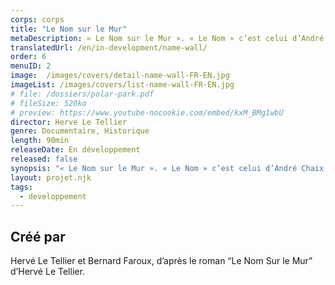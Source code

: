 ```yaml
---
corps: corps
title: "Le Nom sur le Mur"
metaDescription: « Le Nom sur le Mur ». « Le Nom » c’est celui d’André Chaix, un jeune résistant FTP de 20 ans mortellement blessé par les Allemands durant leur retraite en août 44.
translatedUrl: /en/in-development/name-wall/
order: 6
menuID: 2
image:  /images/covers/detail-name-wall-FR-EN.jpg
imageList: /images/covers/list-name-wall-FR-EN.jpg
# file: /dossiers/polar-park.pdf
# fileSize: 520ko
# preview: https://www.youtube-nocookie.com/embed/kxM_BMg1wbU
director: Herve Le Tellier
genre: Documentaire, Historique
length: 90min
releaseDate: En développement
released: false
synopsis: "« Le Nom sur le Mur ». « Le Nom » c’est celui d’André Chaix, un jeune résistant FTP de 20 ans mortellement blessé par les Allemands durant leur retraite en août 44. « Le Mur » c’est celui du jardin de la maison d’Hervé Le Tellier près de Dieulefit, dans la Drôme, achetée peu de temps avant la pandémie."
layout: projet.njk
tags:
  - developpement
---
```


<div class="grid-col">

## Créé par
Hervé Le Tellier et Bernard Faroux, d’après le roman “Le Nom Sur le Mur” d’Hervé Le Tellier.

</div>


<div class="grid-col">

</div>